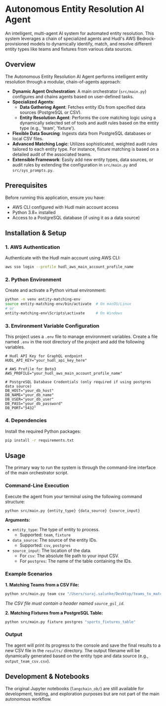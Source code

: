 # Autonomous Entity Resolution AI Agent

An intelligent, multi-agent AI system for automated entity resolution. This system leverages a chain of specialized agents and Hudl's AWS Bedrock-provisioned models to dynamically identify, match, and resolve different entity types like teams and fixtures from various data sources.

## Overview

The Autonomous Entity Resolution AI Agent performs intelligent entity resolution through a modular, chain-of-agents approach:

- **Dynamic Agent Orchestration**: A main orchestrator (`src/main.py`) configures and chains agents based on user-defined tasks.
- **Specialized Agents**:
  - **Data Gathering Agent**: Fetches entity IDs from specified data sources (PostgreSQL or CSV).
  - **Entity Resolution Agent**: Performs the core matching logic using a dynamically selected set of tools and audit rules based on the entity type (e.g., 'team', 'fixture').
- **Flexible Data Sourcing**: Ingests data from PostgreSQL databases or local CSV files.
- **Advanced Matching Logic**: Utilizes sophisticated, weighted audit rules tailored to each entity type. For instance, fixture matching is based on a detailed audit of the associated teams.
- **Extensible Framework**: Easily add new entity types, data sources, or audit rules by extending the configuration in `src/main.py` and `src/sys_prompts.py`.

## Prerequisites

Before running this application, ensure you have:

- AWS CLI configured with Hudl main account access
- Python 3.8+ installed
- Access to a PostgreSQL database (if using it as a data source)

## Installation & Setup

### 1. AWS Authentication

Authenticate with the Hudl main account using AWS CLI:

```bash
aws sso login --profile hudl_aws_main_account_profile_name
```

### 2. Python Environment

Create and activate a Python virtual environment:

```bash
python -m venv entity-matching-env
source entity-matching-env/bin/activate  # On macOS/Linux
# or
entity-matching-env\Scripts\activate     # On Windows
```

### 3. Environment Variable Configuration

This project uses a `.env` file to manage environment variables. Create a file named `.env` in the root directory of the project and add the following variables.

```
# Hudl API Key for GraphQL endpoint
HUDL_API_KEY="your_hudl_api_key_here"

# AWS Profile for Boto3
AWS_PROFILE="your_hudl_aws_main_account_profile_name"

# PostgreSQL Database Credentials (only required if using postgres data source)
DB_HOST="your_db_host"
DB_NAME="your_db_name"
DB_USER="your_db_user"
DB_PASS="your_db_password"
DB_PORT="5432"
```

### 4. Dependencies

Install the required Python packages:

```bash
pip install -r requirements.txt
```

## Usage

The primary way to run the system is through the command-line interface of the main orchestrator script.

### Command-Line Execution

Execute the agent from your terminal using the following command structure:

```bash
python src/main.py {entity_type} {data_source} {source_input}
```

**Arguments:**

- `entity_type`: The type of entity to process.
  - Supported: `team`, `fixture`
- `data_source`: The source of the entity IDs.
  - Supported: `csv`, `postgres`
- `source_input`: The location of the data.
  - For `csv`: The absolute file path to your input CSV.
  - For `postgres`: The name of the table containing the IDs.

### Example Scenarios

**1. Matching Teams from a CSV File:**

```bash
python src/main.py team csv "/Users/suraj.salunke/Desktop/teams_to_match.csv"
```

_The CSV file must contain a header named `source_gsl_id`._

**2. Matching Fixtures from a PostgreSQL Table:**

```bash
python src/main.py fixture postgres "sports_fixtures_table"
```

### Output

The agent will print its progress to the console and save the final results to a new CSV file in the `results/` directory. The output filename will be dynamically generated based on the entity type and data source (e.g., `output_team_csv.csv`).

## Development & Notebooks

The original Jupyter notebooks (`langchain_ob/`) are still available for development, testing, and exploration purposes but are not part of the main autonomous workflow.
